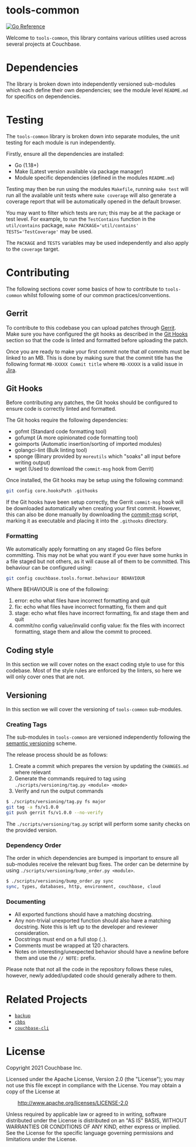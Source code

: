 # tools-common
[![Go Reference](https://pkg.go.dev/badge/github.com/couchbase/tools-common.svg)](https://pkg.go.dev/github.com/couchbase/tools-common)

Welcome to `tools-common`, this library contains various utilities used across several projects at Couchbase.

# Dependencies
The library is broken down into independently versioned sub-modules which each define their own dependencies; see the
module level `README.md` for specifics on dependencies.

# Testing

The `tools-common` library is broken down into separate modules, the unit testing for each module is run independently.

Firstly, ensure all the dependencies are installed:

- Go (1.18+)
- Make (Latest version available via package manager)
- Module specific dependencies (defined in the modules `README.md`)

Testing may then be run using the modules `Makefile`, running `make test` will run all the available unit tests where
`make coverage` will also generate a coverage report that will be automatically opened in the default browser.

You may want to filter which tests are run; this may be at the package or test level. For example, to run the
`TestContains` function in the `util/contains` package, `make PACKAGE='util/contains' TESTS='TestCoverage'` may be used.

The `PACKAGE` and `TESTS` variables may be used independently and also apply to the `coverage` target.

# Contributing

The following sections cover some basics of how to contribute to `tools-common` whilst following some of our common
practices/conventions.

## Gerrit

To contribute to this codebase you can upload patches through [Gerrit](http://review.couchbase.org). Make sure you have
configured the git hooks as described in the [Git Hooks](#git-hooks) section so that the code is linted and formatted
before uploading the patch.

Once you are ready to make your first commit note that *all* commits must be linked to an MB. This is done by making
sure that the commit title has the following format `MB-XXXXX Commit title` where `MB-XXXXX` is a valid issue in
[Jira](https://issues.couchbase.com).

## Git Hooks

Before contributing any patches, the Git hooks should be configured to ensure code is correctly linted and formatted.

The Git hooks require the following dependencies:
- gofmt (Standard code formatting tool)
- gofumpt (A more opinionated code formatting tool)
- goimports (Automatic insertion/sorting of imported modules)
- golangci-lint (Bulk linting tool)
- sponge (Binary provided by `moreutils` which "soaks" all input before writing output)
- wget (Used to download the `commit-msg` hook from Gerrit)

Once installed, the Git hooks may be setup using the following command:

```sh
git config core.hooksPath .githooks
```

If the Git hooks have been setup correctly, the Gerrit `commit-msg` hook will be downloaded automatically when creating
your first commit. However, this can also be done manually by downloading the
[commit-msg](http://review.couchbase.org/tools/hooks/commit-msg) script, marking it as executable and placing it into
the `.githooks` directory.

### Formatting
We automatically apply formatting on any staged Go files before committing. This may not be what you want if you ever
have some hunks in a file staged but not others, as it will cause all of them to be committed. This behaviour can be
configured using:

```sh
git config couchbase.tools.format.behaviour BEHAVIOUR
```

Where BEHAVIOUR is one of the following:

1. error: echo what files have incorrect formatting and quit
2. fix: echo what files have incorrect formatting, fix them and quit
3. stage: echo what files have incorrect formatting, fix and stage them and quit
4. commit/no config value/invalid config value: fix the files with incorrect formatting, stage them and allow the commit
to proceed.

## Coding style

In this section we will cover notes on the exact coding style to use for this codebase. Most of the style rules are
enforced by the linters, so here we will only cover ones that are not.

## Versioning

In this section we will cover the versioning of `tools-common` sub-modules.

### Creating Tags

The sub-modules in `tools-common` are versioned independently following the [semantic versioning](https://semver.org)
scheme.

The release process should be as follows:

1. Create a commit which prepares the version by updating the `CHANGES.md` where relevant
2. Generate the commands required to tag using `./scripts/versioning/tag.py <module> <mode>`
3. Verify and run the output commands

```sh
$ ./scripts/versioning/tag.py fs major
git tag -a fs/v1.0.0
git push gerrit fs/v1.0.0 --no-verify
```

The `./scripts/versioning/tag.py` script will perform some sanity checks on the provided version.

### Dependency Order

The order in which dependencies are bumped is important to ensure all sub-modules receive the relevant bug fixes. The
order can be determine by using `./scripts/versioning/bump_order.py <module>`.

```sh
$ ./scripts/versioning/bump_order.py sync
sync, types, databases, http, environment, couchbase, cloud
```

### Documenting

- All exported functions should have a matching docstring.
- Any non-trivial unexported function should also have a matching docstring. Note this is left up to the developer and
  reviewer consideration.
- Docstrings must end on a full stop (`.`).
- Comments must be wrapped at 120 characters.
- Notes on interesting/unexpected behavior should have a newline before them and use the `// NOTE:` prefix.

Please note that not all the code in the repository follows these rules, however, newly added/updated code should
generally adhere to them.

# Related Projects
- [`backup`](https://github.com/couchbase/backup)
- [`cbbs`](https://github.com/couchbase/cbbs)
- [`couchbase-cli`](https://github.com/couchbase/couchbase-cli)

# License
Copyright 2021 Couchbase Inc.

Licensed under the Apache License, Version 2.0 (the "License");
you may not use this file except in compliance with the License.
You may obtain a copy of the License at

&nbsp;&nbsp;&nbsp;&nbsp;&nbsp;&nbsp;&nbsp;&nbsp;http://www.apache.org/licenses/LICENSE-2.0

Unless required by applicable law or agreed to in writing, software
distributed under the License is distributed on an "AS IS" BASIS,
WITHOUT WARRANTIES OR CONDITIONS OF ANY KIND, either express or implied.
See the License for the specific language governing permissions and
limitations under the License.
